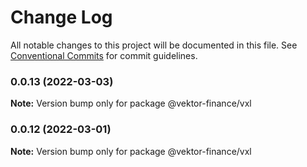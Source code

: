 # Change Log

All notable changes to this project will be documented in this file.
See [Conventional Commits](https://conventionalcommits.org) for commit guidelines.

### 0.0.13 (2022-03-03)

**Note:** Version bump only for package @vektor-finance/vxl





### 0.0.12 (2022-03-01)

**Note:** Version bump only for package @vektor-finance/vxl
